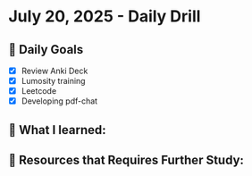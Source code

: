 # July 20, 2025 - Daily Drill

## 🎯 Daily Goals

- [x] Review Anki Deck
- [x] Lumosity training
- [x] Leetcode
- [x] Developing pdf-chat

## 📝 What I learned:



## 🚀 Resources that Requires Further Study:
